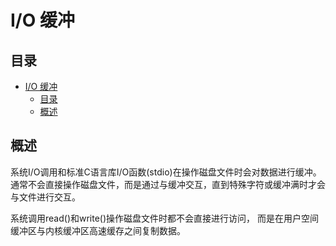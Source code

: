 # I/O 缓冲

## 目录

- [I/O 缓冲](#io-缓冲)
  - [目录](#目录)
  - [概述](#概述)


## 概述
系统I/O调用和标准C语言库I/O函数(stdio)在操作磁盘文件时会对数据进行缓冲。通常不会直接操作磁盘文件，而是通过与缓冲交互，直到特殊字符或缓冲满时才会与文件进行交互。

系统调用read()和write()操作磁盘文件时都不会直接进行访问， 而是在用户空间缓冲区与内核缓冲区高速缓存之间复制数据。
